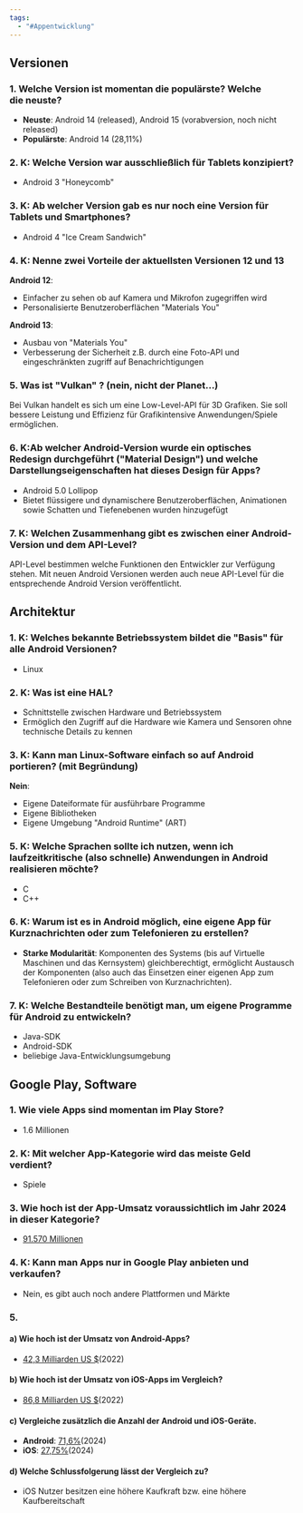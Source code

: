 ```yaml
---
tags:
  - "#Appentwicklung"
---
```

## Versionen
### 1. Welche Version ist momentan die populärste? Welche die neuste?
+ **Neuste**: Android 14 (released), Android 15 (vorabversion, noch nicht released)
+ **Populärste**: Android 14 (28,11%)

### 2. **K**: Welche Version war ausschließlich für Tablets konzipiert?
+ Android 3 "Honeycomb"

### 3. **K**: Ab welcher Version gab es nur noch eine Version für Tablets und Smartphones?
+ Android 4 "Ice Cream Sandwich"

### 4. **K**: Nenne zwei Vorteile der aktuellsten Versionen 12 und 13
**Android 12**:
+ Einfacher zu sehen ob auf Kamera und Mikrofon zugegriffen wird
+ Personalisierte Benutzeroberflächen "Materials You"

**Android 13**:
+ Ausbau von "Materials You"
+ Verbesserung der Sicherheit z.B. durch eine Foto-API und eingeschränkten zugriff auf Benachrichtigungen

### 5. Was ist "Vulkan" ? (nein, nicht der Planet...)
Bei Vulkan handelt es sich um eine Low-Level-API für 3D Grafiken. Sie soll bessere Leistung und Effizienz für Grafikintensive Anwendungen/Spiele ermöglichen.

### 6. **K**:Ab welcher Android-Version wurde ein optisches Redesign durchgeführt ("Material Design")  und welche Darstellungseigenschaften hat dieses Design für Apps?
+ Android 5.0 Lollipop
+ Bietet flüssigere und dynamischere Benutzeroberflächen, Animationen sowie Schatten und Tiefenebenen wurden hinzugefügt

### 7. **K:** Welchen Zusammenhang gibt es zwischen einer Android-Version und dem API-Level?
API-Level bestimmen welche Funktionen den Entwickler zur Verfügung stehen. Mit neuen Android Versionen werden auch neue API-Level für die entsprechende Android Version veröffentlicht.

## Architektur
### 1. **K**: Welches bekannte Betriebssystem bildet die "Basis" für alle Android Versionen?
+ Linux

### 2. **K**: Was ist eine HAL?
+ Schnittstelle zwischen Hardware und Betriebssystem
+ Ermöglich den Zugriff auf die Hardware wie Kamera und Sensoren ohne technische Details zu kennen

### 3. **K**: Kann man Linux-Software einfach so auf Android portieren? (mit Begründung)
**Nein**:
+ Eigene Dateiformate für ausführbare Programme
+ Eigene Bibliotheken
+ Eigene Umgebung "Android Runtime" (ART)

### 5. **K**: Welche Sprachen sollte ich nutzen, wenn ich laufzeitkritische (also schnelle) Anwendungen in Android realisieren möchte?
+ C
+ C++

### 6. **K**: Warum ist es in Android möglich, eine eigene App für Kurznachrichten oder zum Telefonieren zu erstellen?
+ **Starke Modularität**: Komponenten des Systems (bis auf Virtuelle Maschinen und das Kernsystem) gleichberechtigt, ermöglicht Austausch der Komponenten (also auch das Einsetzen einer eigenen App zum Telefonieren oder zum Schreiben von Kurznachrichten).

### 7. **K**: Welche Bestandteile benötigt man, um eigene Programme für Android zu entwickeln?
+ Java-SDK
+ Android-SDK
+ beliebige Java-Entwicklungsumgebung

## Google Play, Software
### 1. Wie viele Apps sind momentan im Play Store?
+ 1.6 Millionen

### 2. **K**: Mit welcher App-Kategorie wird das meiste Geld verdient?
+ Spiele

### 3. Wie hoch ist der App-Umsatz voraussichtlich im Jahr 2024 in dieser Kategorie?
+ [91.570 Millionen](https://de.statista.com/outlook/amo/medien/videospiele/mobile-games/weltweit)

### 4. **K**: Kann man Apps nur in Google Play anbieten und verkaufen?
+ Nein, es gibt auch noch andere Plattformen und Märkte

### 5. 
#### a) Wie hoch ist der Umsatz von Android-Apps?
+ [42,3 Milliarden US $](https://de.statista.com/themen/882/apps-app-stores/#topicOverview)(2022)

#### b) Wie hoch ist der Umsatz von iOS-Apps im Vergleich?
+ [86,8 Milliarden US $](https://de.statista.com/themen/882/apps-app-stores/#topicOverview)(2022)

#### c) Vergleiche zusätzlich die Anzahl der Android und iOS-Geräte.
+ **Android**: [71,6%](https://de.statista.com/statistik/daten/studie/184335/umfrage/marktanteil-der-mobilen-betriebssysteme-weltweit-seit-2009/)(2024)
+ **iOS**: [27,75%](https://de.statista.com/statistik/daten/studie/184335/umfrage/marktanteil-der-mobilen-betriebssysteme-weltweit-seit-2009/)(2024)

#### d) Welche Schlussfolgerung lässt der Vergleich zu?
+ iOS Nutzer besitzen eine höhere Kaufkraft bzw. eine höhere Kaufbereitschaft